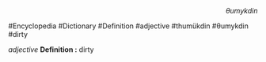 
<div align="right"><i>θumykdin</i></div>

#Encyclopedia #Dictionary #Definition #adjective #thumükdin #θumykdin #dirty

*adjective*
**Definition :** dirty